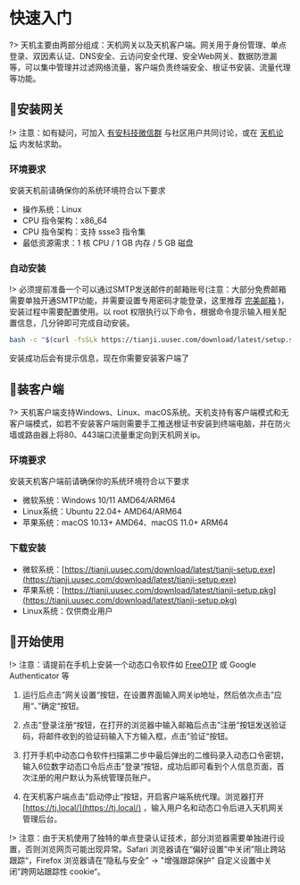 # 快速入门

?> 天机主要由两部分组成：天机网关以及天机客户端。网关用于身份管理、单点登录、双因素认证、DNS安全、云访问安全代理、安全Web网关、数据防泄漏等，可以集中管理并过滤网络流量，客户端负责终端安全、根证书安装、流量代理等功能。



##  :lemon:安装网关 <!-- {docsify-ignore} -->
!> 注意：如有疑问，可加入 [有安科技微信群](https://waf.uusec.com/_media/weixin.jpg) 与社区用户共同讨论，或在 [天机论坛](https://github.com/Safe3/tianji/discussions) 内发帖求助。

### 环境要求 <!-- {docsify-ignore} -->

安装天机前请确保你的系统环境符合以下要求

- 操作系统：Linux
- CPU 指令架构：x86_64
- CPU 指令架构：支持 ssse3 指令集
- 最低资源需求：1 核 CPU / 1 GB 内存 / 5 GB 磁盘

### 自动安装 <!-- {docsify-ignore} -->

!> 必须提前准备一个可以通过SMTP发送邮件的邮箱账号(注意：大部分免费邮箱需要单独开通SMTP功能，并需要设置专用密码才能登录，这里推荐 [完美邮箱](https://www.88.com/) )，安装过程中需要配置使用。以 root 权限执行以下命令，根据命令提示输入相关配置信息，几分钟即可完成自动安装。

```bash
bash -c "$(curl -fsSLk https://tianji.uusec.com/download/latest/setup.sh)"
```

安装成功后会有提示信息，现在你需要安装客户端了



##  :melon:装客户端 <!-- {docsify-ignore} -->

?> 天机客户端支持Windows、Linux、macOS系统。天机支持有客户端模式和无客户端模式，如若不安装客户端则需要手工推送根证书安装到终端电脑，并在防火墙或路由器上将80、443端口流量重定向到天机网关ip。

### 环境要求 <!-- {docsify-ignore} -->

安装天机客户端前请确保你的系统环境符合以下要求

- 微软系统：Windows 10/11 AMD64/ARM64
- Linux系统：Ubuntu 22.04+ AMD64/ARM64
- 苹果系统：macOS 10.13+ AMD64、macOS 11.0+ ARM64

### 下载安装 <!-- {docsify-ignore} -->

- 微软系统：[https://tianji.uusec.com/download/latest/tianji-setup.exe](https://tianji.uusec.com/download/latest/tianji-setup.exe)
- 苹果系统：[https://tianji.uusec.com/download/latest/tianji-setup.pkg](https://tianji.uusec.com/download/latest/tianji-setup.pkg)
- Linux系统：仅供商业用户

## :peach:开始使用 <!-- {docsify-ignore} -->

!> 注意：请提前在手机上安装一个动态口令软件如 [FreeOTP](https://freeotp.github.io/) 或 Google Authenticator 等

1. 运行后点击”网关设置“按钮，在设置界面输入网关ip地址，然后依次点击”应用“、”确定“按钮。

2. 点击”登录注册“按钮，在打开的浏览器中输入邮箱后点击”注册“按钮发送验证码，将邮件收到的验证码输入下方输入框，点击”验证“按钮。

3. 打开手机中动态口令软件扫描第二步中最后弹出的二维码录入动态口令密钥，输入6位数字动态口令后点击”登录“按钮，成功后即可看到个人信息页面，首次注册的用户默认为系统管理员账户。

4. 在天机客户端点击”启动停止“按钮，开启客户端系统代理。浏览器打开 [https://tj.local/](https://tj.local/) ，输入用户名和动态口令后进入天机网关管理后台。

!> 注意：由于天机使用了独特的单点登录认证技术，部分浏览器需要单独进行设置，否则浏览网页可能出现异常。Safari 浏览器请在“偏好设置”中关闭”阻止跨站跟踪“，Firefox 浏览器请在“隐私与安全” -> "增强跟踪保护" 自定义设置中关闭”跨网站跟踪性 cookie“。

